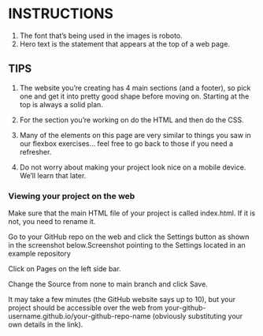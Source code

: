 # INSTRUCTIONS
1. The font that’s being used in the images is roboto.
2. Hero text is the statement that appears at the top of a web page.

## TIPS
1. The website you’re creating has 4 main sections (and a footer), so pick one and get it into pretty good shape before moving on. Starting at the top is always a solid plan.

2. For the section you’re working on do the HTML and then do the CSS.

3. Many of the elements on this page are very similar to things you saw in our flexbox exercises… feel free to go back to those if you need a refresher.

4. Do not worry about making your project look nice on a mobile device. We’ll learn that later.

### Viewing your project on the web
Make sure that the main HTML file of your project is called index.html. If it is not, you need to rename it.

Go to your GitHub repo on the web and click the Settings button as shown in the screenshot below.Screenshot pointing to the Settings located in an example repository

Click on Pages on the left side bar.

Change the Source from none to main branch and click Save.

It may take a few minutes (the GitHub website says up to 10), but your project should be accessible over the web from your-github-username.github.io/your-github-repo-name (obviously substituting your own details in the link).
